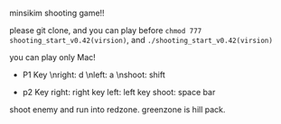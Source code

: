 minsikim shooting game!!

please git clone, and you can play before `chmod 777 shooting_start_v0.42(virsion)`, and `./shooting_start_v0.42(virsion)`

you can play only Mac!

- P1 Key
\nright: d
\nleft: a
\nshoot: shift

- p2 Key
right: right key
left: left key
shoot: space bar

shoot enemy and run into redzone.
greenzone is hill pack.
